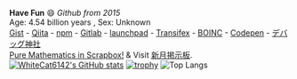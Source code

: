 <!--
**WhiteCat6142/WhiteCat6142** is a ✨ _special_ ✨ repository because its `README.md` (this file) appears on your GitHub profile.

Here are some ideas to get you started:

- 🔭 I’m currently working on ...
- 🌱 I’m currently learning ...
- 👯 I’m looking to collaborate on ...
- 🤔 I’m looking for help with ...
- 💬 Ask me about ...
- 📫 How to reach me: ...
- 😄 Pronouns: ...
- ⚡ Fun fact: ...
-->

**Have Fun** 😄 *Github from 2015* \
Age: 4.54 billion years , Sex: Unknown \
[Gist](https://gist.github.com/WhiteCat6142) -
[Qiita](https://qiita.com/WhiteCat6142) - 
[npm](https://www.npmjs.com/~whitecat6142) - 
[Gitlab](https://gitlab.com/WhiteCat6142) - 
[launchpad](https://launchpad.net/~whitecat6142) -
[Transifex](https://app.transifex.com/user/profile/whitecat6142/) -
[BOINC](https://www.boincstats.com/stats/-1/user/detail/73865120664/charts) -
[Codepen]([https://app.coracle.social/people/npub1dgmvrf3vhgz8k8xmjwl0x9kxv978nqtwx2uqzekyw8pshkmhu5nqxsllwf/notes](https://codepen.io/WhiteCat6142)) -
[デバッグ神社](https://d-shrine.jp/u/WhiteCat6142) \
[Pure Mathematics in Scrapbox!](https://scrapbox.io/whitecat6142/) & Visit [新月掲示板](https://shingetsu.info/). \
[![WhiteCat6142's GitHub stats](https://github-readme-stats.vercel.app/api?username=WhiteCat6142&show_icons=true&theme=tokyonight)](https://github.com/WhiteCat6142/WhiteCat6142)
[![trophy](https://github-profile-trophy.vercel.app/?username=WhiteCat6142&theme=onedark&row=2&column=3)](https://github.com/ryo-ma/github-profile-trophy)
![Top Langs](https://github-readme-stats.vercel.app/api/top-langs/?username=WhiteCat6142&hide_progress=true&theme=tokyonight)
